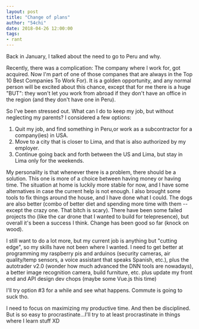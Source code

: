 ```yaml
---
layout: post
title: "Change of plans"
author: "54chi"
date: 2018-04-26 12:00:00
tags:
- rant
---
```


Back in January, I talked about the need to go to Peru and why.

Recently, there was a complication: The company where I work for, got acquired. Now I'm part of one of those companes that are always in the Top 10 Best Companies To Work For). It is a golden opportunity, and any normal person will be excited about this chance, except that for me there is a huge "BUT": they won't let you work from abroad if they don't have an office in the region (and they don't have one in Peru).

So I've been stressed out. What can I do to keep my job, but without neglecting my parents? I considered a few options:

1. Quit my job, and find something in Peru,or work as a subcontractor for a company(ies) in USA.
2. Move to a city that is closer to Lima, and that is also authorized by my employer.
3. Continue going back and forth between the US and Lima, but stay in Lima only for the weekends.

My personality is that whenever there is a problem, there should be a solution. This one is more of a choice between having money or having time. The situation at home is luckily more stable for now, and I have some alternatives in case the current help is not enough. I also brought some tools to fix things around the house, and I have done what I could. The dogs are also better (combo of better diet and spending more time with them --except the crazy one. That bitch is scary). There have been some failed projects tho (like the car drone that I wanted to build for telepresence), but overall it's been a success I think. Change has been good so far (knock on wood).

I still want to do a lot more, but my current job is anything but "cutting edge", so my skills have not been where I wanted. I need to get better at programming my raspberry pis and arduinos (security cameras, air quality/temp sensors, a voice assistant that speaks Spanish, etc.), plus the autotrader v2.0 (wonder how much advanced the DNN tools are nowadays), a better image recognition camera, build furniture, etc. plus update my front end and API design dev chops (maybe some Vue.js this time)

I'll try option #3 for a while and see what happens. Commute is going to suck tho.

I need to focus on maximizing my productive time. And then be disciplined. But is so easy to procrastinate...I'll try to at least procrastinate in things where I learn stuff XD
